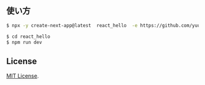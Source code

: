 
## 使い方


```sh
$ npx -y create-next-app@latest  react_hello  -e https://github.com/yuumi3/next-ex-hello

$ cd react_hello
$ npm run dev
```


## License

[MIT License](http://www.opensource.org/licenses/MIT).
